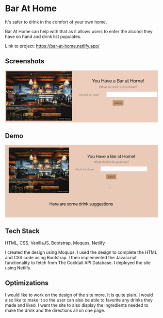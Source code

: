 
# Bar At Home

It's safer to drink in the comfort of your own home.

Bar At Home can help with that as it allows users to enter the alcohol they have on hand and drink list populates.


Link to project: https://bar-at-home.netlify.app/



## Screenshots

![](assets/barathomemain.png)


## Demo
![](assets/barathome.gif)



## Tech Stack

HTML, CSS, VanillaJS, Bootstrap, Moqups, Netlify

I created the design using Moqups. I used the design to complete the HTML and CSS code using Bootstrap.
I then implemented the Javascript functionality to fetch from The Cocktail API Database. 
I deployed the site using Netlify.



## Optimizations

I would like to work on the design of the site more. It is quite plain.
I would also like to make it so the user can also be able to favorite any drinks they made and liked.
I want the site to also display the ingredients needed to make the drink and the directions all on one page.

